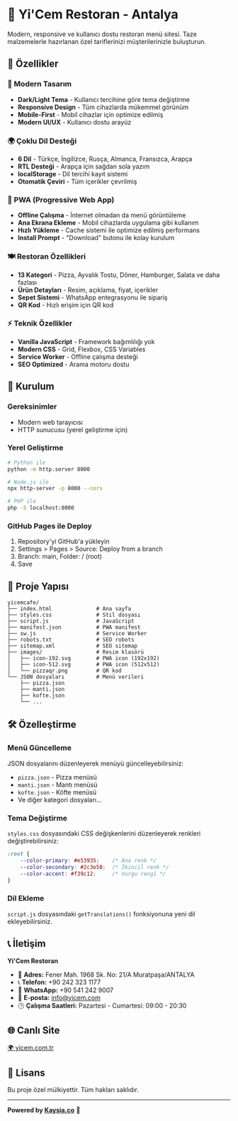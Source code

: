 # 🍕 Yi'Cem Restoran - Antalya

Modern, responsive ve kullanıcı dostu restoran menü sitesi. Taze malzemelerle hazırlanan özel tariflerinizi müşterilerinizle buluşturun.

## 🌟 Özellikler

### 🎨 Modern Tasarım
- **Dark/Light Tema** - Kullanıcı tercihine göre tema değiştirme
- **Responsive Design** - Tüm cihazlarda mükemmel görünüm
- **Mobile-First** - Mobil cihazlar için optimize edilmiş
- **Modern UI/UX** - Kullanıcı dostu arayüz

### 🌍 Çoklu Dil Desteği
- **6 Dil** - Türkçe, İngilizce, Rusça, Almanca, Fransızca, Arapça
- **RTL Desteği** - Arapça için sağdan sola yazım
- **localStorage** - Dil tercihi kayıt sistemi
- **Otomatik Çeviri** - Tüm içerikler çevrilmiş

### 📱 PWA (Progressive Web App)
- **Offline Çalışma** - İnternet olmadan da menü görüntüleme
- **Ana Ekrana Ekleme** - Mobil cihazlarda uygulama gibi kullanım
- **Hızlı Yükleme** - Cache sistemi ile optimize edilmiş performans
- **Install Prompt** - "Download" butonu ile kolay kurulum

### 🍽️ Restoran Özellikleri
- **13 Kategori** - Pizza, Ayvalık Tostu, Döner, Hamburger, Salata ve daha fazlası
- **Ürün Detayları** - Resim, açıklama, fiyat, içerikler
- **Sepet Sistemi** - WhatsApp entegrasyonu ile sipariş
- **QR Kod** - Hızlı erişim için QR kod

### ⚡ Teknik Özellikler
- **Vanilla JavaScript** - Framework bağımlılığı yok
- **Modern CSS** - Grid, Flexbox, CSS Variables
- **Service Worker** - Offline çalışma desteği
- **SEO Optimized** - Arama motoru dostu

## 🚀 Kurulum

### Gereksinimler
- Modern web tarayıcısı
- HTTP sunucusu (yerel geliştirme için)

### Yerel Geliştirme
```bash
# Python ile
python -m http.server 8000

# Node.js ile
npx http-server -p 8000 --cors

# PHP ile
php -S localhost:8000
```

### GitHub Pages ile Deploy
1. Repository'yi GitHub'a yükleyin
2. Settings > Pages > Source: Deploy from a branch
3. Branch: main, Folder: / (root)
4. Save

## 📁 Proje Yapısı

```
yicemcafe/
├── index.html              # Ana sayfa
├── styles.css              # Stil dosyası
├── script.js               # JavaScript
├── manifest.json           # PWA manifest
├── sw.js                   # Service Worker
├── robots.txt              # SEO robots
├── sitemap.xml             # SEO sitemap
├── images/                 # Resim klasörü
│   ├── icon-192.svg        # PWA icon (192x192)
│   ├── icon-512.svg        # PWA icon (512x512)
│   └── pizzaqr.png         # QR kod
└── JSON dosyaları          # Menü verileri
    ├── pizza.json
    ├── manti.json
    ├── kofte.json
    └── ...
```

## 🛠️ Özelleştirme

### Menü Güncelleme
JSON dosyalarını düzenleyerek menüyü güncelleyebilirsiniz:
- `pizza.json` - Pizza menüsü
- `manti.json` - Mantı menüsü
- `kofte.json` - Köfte menüsü
- Ve diğer kategori dosyaları...

### Tema Değiştirme
`styles.css` dosyasındaki CSS değişkenlerini düzenleyerek renkleri değiştirebilirsiniz:

```css
:root {
    --color-primary: #e53935;    /* Ana renk */
    --color-secondary: #2c3e50;  /* İkincil renk */
    --color-accent: #f39c12;     /* Vurgu rengi */
}
```

### Dil Ekleme
`script.js` dosyasındaki `getTranslations()` fonksiyonuna yeni dil ekleyebilirsiniz.

## 📞 İletişim

**Yi'Cem Restoran**
- 📍 **Adres:** Fener Mah. 1968 Sk. No: 21/A Muratpaşa/ANTALYA
- 📞 **Telefon:** +90 242 323 1177
- 📱 **WhatsApp:** +90 541 242 9007
- 📧 **E-posta:** info@yicem.com
- 🕒 **Çalışma Saatleri:** Pazartesi - Cumartesi: 09:00 - 20:30

## 🌐 Canlı Site

[🌍 yicem.com.tr](https://yicem.com.tr)

## 📄 Lisans

Bu proje özel mülkiyettir. Tüm hakları saklıdır.

---

**Powered by [Kaysia.co](https://kaysia.co)** 🚀